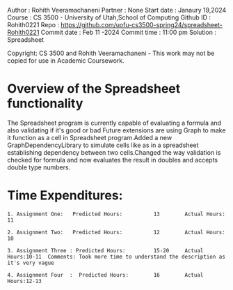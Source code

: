 ﻿
Author : Rohith Veeramachaneni
Partner : None
Start date : Janaury 19,2024
Course : CS 3500 - University of Utah,School of Computing
Github ID : Rohith0221
Repo : https://github.com/uofu-cs3500-spring24/spreadsheet-Rohith0221
Commit date : Feb 11 -2024
Commit time : 11:00 pm
Solution : Spreadsheet

Copyright:  CS 3500 and Rohith Veeramachaneni - This work may not be copied for use in Academic Coursework.


# Overview of the Spreadsheet functionality

The Spreadsheet program is currently capable of evaluating a formula and also validating if it's good or bad
Future extensions are using Graph to make it function as a cell in Spreadsheet program.Added a new GraphDependencyLibrary
to simulate cells like as in a spreadsheet establishing dependency between two cells.Changed the way validation is checked for formula
and now evaluates the result in doubles and accepts double type numbers.

# Time Expenditures:

    1. Assignment One:   Predicted Hours:          13        Actual Hours:   11

    2. Assignment Two:   Predicted Hours:          12        Actual Hours:   10

    3. Assignment Three : Predicted Hours:         15-20     Actual Hours:10-11  Comments: Took more time to understand the description as it's very vague

    4. Assignment Four  :  Predicted Hours:        16        Actual Hours:12-13



